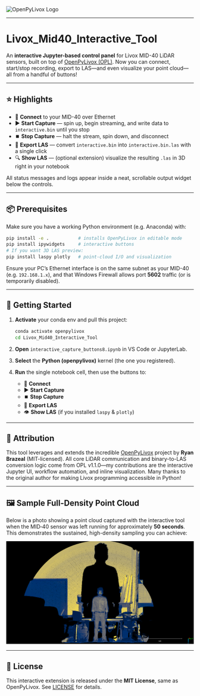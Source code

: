 <img width="275px" src="./images/OPL_logo2_sm.png" alt="OpenPyLivox Logo">

<hr>

# Livox\_Mid40\_Interactive\_Tool

An **interactive Jupyter-based control panel** for Livox MID-40 LiDAR sensors, built on top of [OpenPyLivox (OPL)](https://github.com/ryan-brazeal-ufl/OpenPyLivox). Now you can connect, start/stop recording, export to LAS—and even visualize your point cloud—all from a handful of buttons!

---

## ⭐ Highlights

* 🔌 **Connect** to your MID-40 over Ethernet
* ▶️ **Start Capture** — spin up, begin streaming, and write data to `interactive.bin` until you stop
* ⏹️ **Stop Capture** — halt the stream, spin down, and disconnect
* 📁 **Export LAS** — convert `interactive.bin` into `interactive.bin.las` with a single click
* 🔍 **Show LAS** — (optional extension) visualize the resulting `.las` in 3D right in your notebook

All status messages and logs appear inside a neat, scrollable output widget below the controls.

---

## 📦 Prerequisites

Make sure you have a working Python environment (e.g. Anaconda) with:

```bash
pip install -e .           # installs OpenPyLivox in editable mode
pip install ipywidgets     # interactive buttons
# If you want 3D LAS preview:
pip install laspy plotly   # point-cloud I/O and visualization
```

Ensure your PC’s Ethernet interface is on the same subnet as your MID-40 (e.g. `192.168.1.x`), and that Windows Firewall allows port **5602** traffic (or is temporarily disabled).

---

## 🚀 Getting Started

1. **Activate** your conda env and pull this project:

   ```bash
   conda activate openpylivox
   cd Livox_Mid40_Interactive_Tool
   ```
2. **Open** `interactive_capture_buttons8.ipynb` in VS Code or JupyterLab.
3. **Select** the **Python (openpylivox)** kernel (the one you registered).
4. **Run** the single notebook cell, then use the buttons to:

   * 🔌 **Connect**
   * ▶️ **Start Capture**
   * ⏹️ **Stop Capture**
   * 📁 **Export LAS**
   * 👁️ **Show LAS** (if you installed `laspy` & `plotly`)

---

## 📑 Attribution

This tool leverages and extends the incredible [OpenPyLivox](https://github.com/ryan-brazeal-ufl/OpenPyLivox) project by **Ryan Brazeal** (MIT-licensed). All core LiDAR communication and binary-to-LAS conversion logic come from OPL v1.1.0—my contributions are the interactive Jupyter UI, workflow automation, and inline visualization. Many thanks to the original author for making Livox programming accessible in Python!

---

## 🖼️ Sample Full-Density Point Cloud

Below is a photo showing a point cloud captured with the interactive tool when the MID‑40 sensor was left running for approximately **50 seconds**. This demonstrates the sustained, high-density sampling you can achieve:

<img src="Test_Lab_PointCloud_Photo.png" alt="Sample Point Cloud Capture" width="700px">

---

## 📝 License

This interactive extension is released under the **MIT License**, same as OpenPyLivox. See [LICENSE](./LICENSE) for details.
